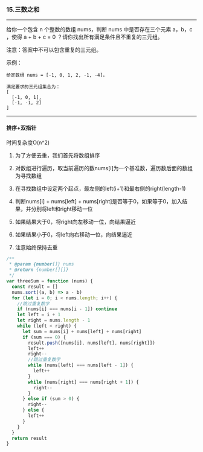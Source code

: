 ### 15.三数之和

---

给你一个包含 n 个整数的数组 nums，判断 nums 中是否存在三个元素 a，b，c ，使得 a + b + c = 0 ？请你找出所有满足条件且不重复的三元组。

注意：答案中不可以包含重复的三元组。 

示例：
```
给定数组 nums = [-1, 0, 1, 2, -1, -4]，

满足要求的三元组集合为：
[
  [-1, 0, 1],
  [-1, -1, 2]
]
```
---

#### 排序+双指针

时间复杂度O(n^2)

1. 为了方便去重，我们首先将数组排序

2. 对数组进行遍历，取当前遍历的数nums[i]为一个基准数，遍历数后面的数组为寻找数组

3. 在寻找数组中设定两个起点，最左侧的left(i+1)和最右侧的right(length-1)

4. 判断nums[i] + nums[left] + nums[right]是否等于0，如果等于0，加入结果，并分别将left和right移动一位

5. 如果结果大于0，将right向左移动一位，向结果逼近

6. 如果结果小于0，将left向右移动一位，向结果逼近

7. 注意始终保持去重

``` js
/**
 * @param {number[]} nums
 * @return {number[][]}
 */
var threeSum = function (nums) {
  const result = []
  nums.sort((a, b) => a - b)
  for (let i = 0; i < nums.length; i++) {
    //跳过重复数字
    if (nums[i] === nums[i - 1]) continue
    let left = i + 1
    let right = nums.length - 1
    while (left < right) {
      let sum = nums[i] + nums[left] + nums[right]
      if (sum === 0) {
        result.push([nums[i], nums[left], nums[right]])
        left++
        right--
        //跳过重复数字
        while (nums[left] === nums[left - 1]) {
          left++
        }
        while (nums[right] === nums[right + 1]) {
          right--
        }
      } else if (sum > 0) {
        right--
      } else {
        left++
      }
    }
  }
  return result
}
```
